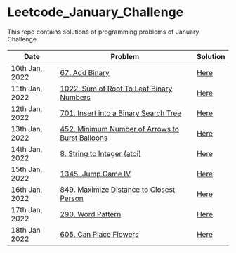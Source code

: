 # Leetcode_January_Challenge
This repo contains solutions of programming problems  of January Challenge

| Date | Problem | Solution |
| --- | --- | --- |
| 10th Jan, 2022 | [67. Add Binary](https://leetcode.com/problems/add-binary/) | [Here](https://github.com/Achal-Hingrajiya/Leetcode_January_Challenge/tree/main/67_Add%20Binary_(10th%20Jan%202022)) |
| 11th Jan, 2022 | [1022. Sum of Root To Leaf Binary Numbers](https://leetcode.com/problems/sum-of-root-to-leaf-binary-numbers/) | [Here](https://github.com/Achal-Hingrajiya/Leetcode_January_Challenge/tree/main/1022_Sum%20of%20Root%20To%20Leaf%20Binary%20Numbers_(11th%20Jan%202022)) |
| 12th Jan, 2022 | [701. Insert into a Binary Search Tree](https://leetcode.com/problems/insert-into-a-binary-search-tree/) | [Here](701_Insert%20into%20a%20Binary%20Search%20Tree_(12th%20Jan%202022)) |
| 13th Jan, 2022 | [452. Minimum Number of Arrows to Burst Balloons](https://leetcode.com/problems/minimum-number-of-arrows-to-burst-balloons/) | [Here](452_Minimum%20Number%20of%20Arrows%20to%20Burst%20Balloons_(13th%20Jan%2C%202022)) |
| 14th Jan, 2022 | [8. String to Integer (atoi)](https://leetcode.com/problems/string-to-integer-atoi/) | [Here](8_String%20to%20Integer%20(atoi)_(14th%20Jan%202022)) |
| 15th Jan, 2022 | [1345. Jump Game IV](https://leetcode.com/problems/jump-game-iv/) | [Here](1345_Jump%20Game%20IV_(15th%20Jan%202022)) |
| 16th Jan, 2022 | [849. Maximize Distance to Closest Person](https://leetcode.com/problems/maximize-distance-to-closest-person/) | [Here](849_Maximize%20Distance%20to%20Closest%20Person_(16th%20Jan%202022)) |
| 17th Jan, 2022 | [290. Word Pattern](https://leetcode.com/problems/word-pattern/) | [Here](290_Word%20Pattern_(17th%20Jan%202022)) |
| 18th Jan 2022 | [605. Can Place Flowers](https://leetcode.com/problems/can-place-flowers/) | [Here](605_Can%20Place%20Flowers_(18th%20Jan%202022)) |
